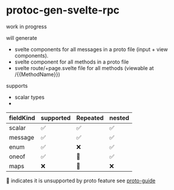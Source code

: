 # protoc-gen-svelte-rpc


work in progress

will generate 

- svelte components for all messages in a proto file (input + view components).
- svelte component for all methods in a proto file
- svelte route/+page.svelte file for all methods (viewable at /{{MethodName}})


supports 
- scalar types
- 

| fieldKind | supported          | Repeated           | nested             |
| --------- | ------------------ | ------------------ | ------------------ |
| scalar    | :white_check_mark: | :white_check_mark: | :white_check_mark: |
| message   | :white_check_mark: | :white_check_mark: | :white_check_mark: |
| enum      | :white_check_mark: | :x:                | :white_check_mark: |
| oneof     | :white_check_mark: | :moyai:            | :white_check_mark: |
| maps      | :x:                | :moyai:            | :x:                |


:moyai: indicates it is unsupported by proto feature see [proto-guide](https://protobuf.dev/programming-guides/proto3/)

